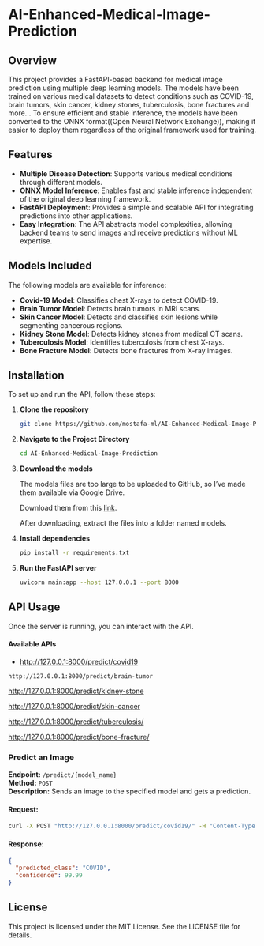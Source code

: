 # AI-Enhanced-Medical-Image-Prediction

## Overview
This project provides a FastAPI-based backend for medical image prediction using multiple deep learning models. The models have been trained on various medical datasets to detect conditions such as COVID-19, brain tumors, skin cancer, kidney stones, tuberculosis, bone fractures and more... To ensure efficient and stable inference, the models have been converted to the ONNX format((Open Neural Network Exchange)), making it easier to deploy them regardless of the original framework used for training.

## Features
- **Multiple Disease Detection**: Supports various medical conditions through different models.
- **ONNX Model Inference**: Enables fast and stable inference independent of the original deep learning framework.
- **FastAPI Deployment**: Provides a simple and scalable API for integrating predictions into other applications.
- **Easy Integration**: The API abstracts model complexities, allowing backend teams to send images and receive predictions without ML expertise.

## Models Included
The following models are available for inference:
- **Covid-19 Model**: Classifies chest X-rays to detect COVID-19.
- **Brain Tumor Model**: Detects brain tumors in MRI scans.
- **Skin Cancer Model**: Detects and classifies skin lesions while segmenting cancerous regions.
- **Kidney Stone Model**: Detects kidney stones from medical CT scans.
- **Tuberculosis Model**: Identifies tuberculosis from chest X-rays.
- **Bone Fracture Model**: Detects bone fractures from X-ray images.

## Installation
To set up and run the API, follow these steps:

1. **Clone the repository**
   ```sh
   git clone https://github.com/mostafa-ml/AI-Enhanced-Medical-Image-Prediction
   ```

2. **Navigate to the Project Directory**
   ```sh
   cd AI-Enhanced-Medical-Image-Prediction
   ```

3. **Download the models**
   
   The models files are too large to be uploaded to GitHub, so I’ve made them available via Google Drive.
   
   Download them from this [link](https://drive.google.com/drive/folders/1exyGxBjuVpFMFniDarKifTIDPFEiYZ_O?usp=sharing).

   After downloading, extract the files into a folder named models.
   

5. **Install dependencies**
   ```sh
   pip install -r requirements.txt
   ```

6. **Run the FastAPI server**
   ```sh
   uvicorn main:app --host 127.0.0.1 --port 8000
   ```

## API Usage
Once the server is running, you can interact with the API.

#### Available APIs
* http://127.0.0.1:8000/predict/covid19

`http://127.0.0.1:8000/predict/brain-tumor`

http://127.0.0.1:8000/predict/kidney-stone

http://127.0.0.1:8000/predict/skin-cancer

http://127.0.0.1:8000/predict/tuberculosis/

http://127.0.0.1:8000/predict/bone-fracture/

### Predict an Image
**Endpoint:** `/predict/{model_name}`  
**Method:** `POST`  
**Description:** Sends an image to the specified model and gets a prediction.

#### Request:
```sh
curl -X POST "http://127.0.0.1:8000/predict/covid19/" -H "Content-Type: multipart/form-data" -F "file=@test images\Covid19\COVID-1024.png"
```

#### Response:
```json
{
  "predicted_class": "COVID",
  "confidence": 99.99
}
```

## License
This project is licensed under the MIT License. See the LICENSE file for details.

